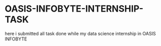 # OASIS-INFOBYTE-INTERNSHIP-TASK
here i submitted all task done while my data science internship in OASIS INFOBYTE
